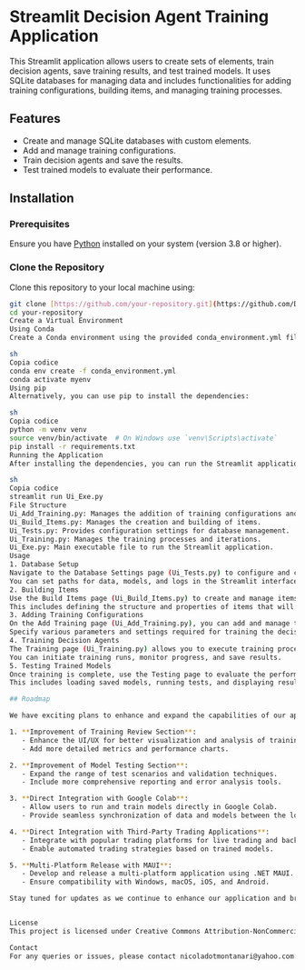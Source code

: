 # Streamlit Decision Agent Training Application

This Streamlit application allows users to create sets of elements, train decision agents, save training results, and test trained models. It uses SQLite databases for managing data and includes functionalities for adding training configurations, building items, and managing training processes.

## Features

- Create and manage SQLite databases with custom elements.
- Add and manage training configurations.
- Train decision agents and save the results.
- Test trained models to evaluate their performance.

## Installation

### Prerequisites

Ensure you have [Python](https://www.python.org/downloads/) installed on your system (version 3.8 or higher).

### Clone the Repository

Clone this repository to your local machine using:
```sh
git clone [https://github.com/your-repository.git](https://github.com/DevPloyOrg/Rnn_V0_1.git)
cd your-repository
Create a Virtual Environment
Using Conda
Create a Conda environment using the provided conda_environment.yml file:

sh
Copia codice
conda env create -f conda_environment.yml
conda activate myenv
Using pip
Alternatively, you can use pip to install the dependencies:

sh
Copia codice
python -m venv venv
source venv/bin/activate  # On Windows use `venv\Scripts\activate`
pip install -r requirements.txt
Running the Application
After installing the dependencies, you can run the Streamlit application using:

sh
Copia codice
streamlit run Ui_Exe.py
File Structure
Ui_Add_Training.py: Manages the addition of training configurations and processes.
Ui_Build_Items.py: Manages the creation and building of items.
Ui_Tests.py: Provides configuration settings for database management.
Ui_Training.py: Manages the training processes and iterations.
Ui_Exe.py: Main executable file to run the Streamlit application.
Usage
1. Database Setup
Navigate to the Database Settings page (Ui_Tests.py) to configure and create SQLite databases for managing elements.
You can set paths for data, models, and logs in the Streamlit interface provided.
2. Building Items
Use the Build Items page (Ui_Build_Items.py) to create and manage items within the database.
This includes defining the structure and properties of items that will be used in training.
3. Adding Training Configurations
On the Add Training page (Ui_Add_Training.py), you can add and manage training configurations.
Specify various parameters and settings required for training the decision agents.
4. Training Decision Agents
The Training page (Ui_Training.py) allows you to execute training processes for decision agents.
You can initiate training runs, monitor progress, and save results.
5. Testing Trained Models
Once training is complete, use the Testing page to evaluate the performance of trained models.
This includes loading saved models, running tests, and displaying results.

## Roadmap

We have exciting plans to enhance and expand the capabilities of our application. Below are some of the key features and improvements we are working on:

1. **Improvement of Training Review Section**:
   - Enhance the UI/UX for better visualization and analysis of training sessions.
   - Add more detailed metrics and performance charts.

2. **Improvement of Model Testing Section**:
   - Expand the range of test scenarios and validation techniques.
   - Include more comprehensive reporting and error analysis tools.

3. **Direct Integration with Google Colab**:
   - Allow users to run and train models directly in Google Colab.
   - Provide seamless synchronization of data and models between the local environment and Colab.

4. **Direct Integration with Third-Party Trading Applications**:
   - Integrate with popular trading platforms for live trading and backtesting.
   - Enable automated trading strategies based on trained models.

5. **Multi-Platform Release with MAUI**:
   - Develop and release a multi-platform application using .NET MAUI.
   - Ensure compatibility with Windows, macOS, iOS, and Android.

Stay tuned for updates as we continue to enhance our application and bring new features to our users!


License
This project is licensed under Creative Commons Attribution-NonCommercial-ShareAlike 4.0 International License - see the LICENSE file for details.

Contact
For any queries or issues, please contact nicoladotmontanari@yahoo.com.
